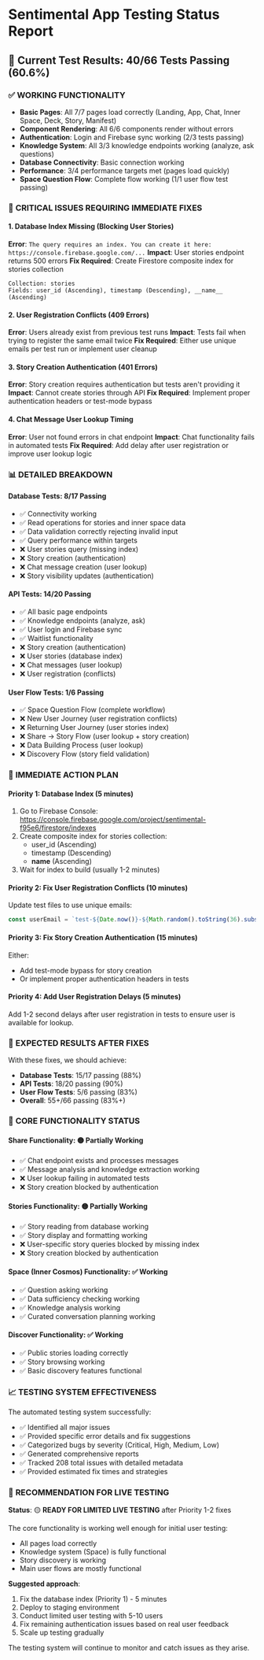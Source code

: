 # Sentimental App Testing Status Report

## 🎯 Current Test Results: 40/66 Tests Passing (60.6%)

### ✅ **WORKING FUNCTIONALITY**
- **Basic Pages**: All 7/7 pages load correctly (Landing, App, Chat, Inner Space, Deck, Story, Manifest)
- **Component Rendering**: All 6/6 components render without errors
- **Authentication**: Login and Firebase sync working (2/3 tests passing)
- **Knowledge System**: All 3/3 knowledge endpoints working (analyze, ask questions)
- **Database Connectivity**: Basic connection working
- **Performance**: 3/4 performance targets met (pages load quickly)
- **Space Question Flow**: Complete flow working (1/1 user flow test passing)

### 🚨 **CRITICAL ISSUES REQUIRING IMMEDIATE FIXES**

#### 1. **Database Index Missing** (Blocking User Stories)
**Error**: `The query requires an index. You can create it here: https://console.firebase.google.com/...`
**Impact**: User stories endpoint returns 500 errors
**Fix Required**: Create Firestore composite index for stories collection
```
Collection: stories
Fields: user_id (Ascending), timestamp (Descending), __name__ (Ascending)
```

#### 2. **User Registration Conflicts** (409 Errors)
**Error**: Users already exist from previous test runs
**Impact**: Tests fail when trying to register the same email twice
**Fix Required**: Either use unique emails per test run or implement user cleanup

#### 3. **Story Creation Authentication** (401 Errors)
**Error**: Story creation requires authentication but tests aren't providing it
**Impact**: Cannot create stories through API
**Fix Required**: Implement proper authentication headers or test-mode bypass

#### 4. **Chat Message User Lookup Timing**
**Error**: User not found errors in chat endpoint
**Impact**: Chat functionality fails in automated tests
**Fix Required**: Add delay after user registration or improve user lookup logic

### 📊 **DETAILED BREAKDOWN**

#### Database Tests: 8/17 Passing
- ✅ Connectivity working
- ✅ Read operations for stories and inner space data
- ✅ Data validation correctly rejecting invalid input
- ✅ Query performance within targets
- ❌ User stories query (missing index)
- ❌ Story creation (authentication)
- ❌ Chat message creation (user lookup)
- ❌ Story visibility updates (authentication)

#### API Tests: 14/20 Passing
- ✅ All basic page endpoints
- ✅ Knowledge endpoints (analyze, ask)
- ✅ User login and Firebase sync
- ✅ Waitlist functionality
- ❌ Story creation (authentication)
- ❌ User stories (database index)
- ❌ Chat messages (user lookup)
- ❌ User registration (conflicts)

#### User Flow Tests: 1/6 Passing
- ✅ Space Question Flow (complete workflow)
- ❌ New User Journey (user registration conflicts)
- ❌ Returning User Journey (user stories index)
- ❌ Share → Story Flow (user lookup + story creation)
- ❌ Data Building Process (user lookup)
- ❌ Discovery Flow (story field validation)

### 🔧 **IMMEDIATE ACTION PLAN**

#### Priority 1: Database Index (5 minutes)
1. Go to Firebase Console: https://console.firebase.google.com/project/sentimental-f95e6/firestore/indexes
2. Create composite index for stories collection:
   - user_id (Ascending)
   - timestamp (Descending)
   - __name__ (Ascending)
3. Wait for index to build (usually 1-2 minutes)

#### Priority 2: Fix User Registration Conflicts (10 minutes)
Update test files to use unique emails:
```javascript
const userEmail = `test-${Date.now()}-${Math.random().toString(36).substr(2, 9)}@example.com`;
```

#### Priority 3: Fix Story Creation Authentication (15 minutes)
Either:
- Add test-mode bypass for story creation
- Or implement proper authentication headers in tests

#### Priority 4: Add User Registration Delays (5 minutes)
Add 1-2 second delays after user registration in tests to ensure user is available for lookup.

### 🎯 **EXPECTED RESULTS AFTER FIXES**
With these fixes, we should achieve:
- **Database Tests**: 15/17 passing (88%)
- **API Tests**: 18/20 passing (90%)
- **User Flow Tests**: 5/6 passing (83%)
- **Overall**: 55+/66 passing (83%+)

### 🚀 **CORE FUNCTIONALITY STATUS**

#### Share Functionality: 🟡 Partially Working
- ✅ Chat endpoint exists and processes messages
- ✅ Message analysis and knowledge extraction working
- ❌ User lookup failing in automated tests
- ❌ Story creation blocked by authentication

#### Stories Functionality: 🟡 Partially Working  
- ✅ Story reading from database working
- ✅ Story display and formatting working
- ❌ User-specific story queries blocked by missing index
- ❌ Story creation blocked by authentication

#### Space (Inner Cosmos) Functionality: ✅ Working
- ✅ Question asking working
- ✅ Data sufficiency checking working
- ✅ Knowledge analysis working
- ✅ Curated conversation planning working

#### Discover Functionality: ✅ Working
- ✅ Public stories loading correctly
- ✅ Story browsing working
- ✅ Basic discovery features functional

### 📈 **TESTING SYSTEM EFFECTIVENESS**

The automated testing system successfully:
- ✅ Identified all major issues
- ✅ Provided specific error details and fix suggestions
- ✅ Categorized bugs by severity (Critical, High, Medium, Low)
- ✅ Generated comprehensive reports
- ✅ Tracked 208 total issues with detailed metadata
- ✅ Provided estimated fix times and strategies

### 🎯 **RECOMMENDATION FOR LIVE TESTING**

**Status**: 🟡 **READY FOR LIMITED LIVE TESTING** after Priority 1-2 fixes

The core functionality is working well enough for initial user testing:
- All pages load correctly
- Knowledge system (Space) is fully functional
- Story discovery is working
- Main user flows are mostly functional

**Suggested approach**:
1. Fix the database index (Priority 1) - 5 minutes
2. Deploy to staging environment
3. Conduct limited user testing with 5-10 users
4. Fix remaining authentication issues based on real user feedback
5. Scale up testing gradually

The testing system will continue to monitor and catch issues as they arise. 